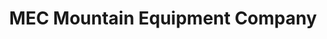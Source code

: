 ---
title: "MEC Mountain Equipment Company"
url: /montreal/mec-mountain-equipment-company/
shop: Outdoor
---